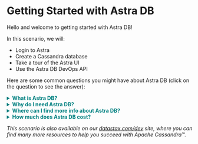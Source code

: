# Getting Started with Astra DB

Hello and welcome to getting started with Astra DB!

In this scenario, we will:
- Login to Astra
- Create a Cassandra database
- Take a tour of the Astra UI
- Use the Astra DB DevOps API


Here are some common questions you might have about Astra DB (click on the question to see the answer):

<details>
  <summary style="color:teal"><b>What is Astra DB?</b></summary>
  <hr>

  Astra DB is DataStax Cassandra-as-a-service offering.
  This means you can leverage the power of a Cassandra database, with none of the management hassles.
  Plus, Astra DB gives you tools like
  <ul>
    <li>Stargate - you get REST, GraphQL, Document and CQL APIs for your database tables</li>
    <li>DataStax Bulk Loader - to conveniently ingest data</li>
    <li>Metrics Dashboard - so you can monitor your database</li>
  </ul>
  <hr>
</details>

<details>
  <summary style="color:teal"><b>Why do I need Astra DB?</b></summary>
  <hr>

  Astra DB is an easy way to have a Cassandra database.
  Cassandra gives you a database that is scalable, always available and globally distributed - which is what today's apps require.
  <hr>
</details>

<details>
  <summary style="color:teal"><b>Where can I find more info about Astra DB?</b></summary>
  <hr>

  For more information, check out the [Astra DB docs](https://docs.datastax.com/en/astra/docs/).
  <hr>
</details>


<details>
  <summary style="color:teal"><b>How much does Astra DB cost?</b></summary>
  <hr>

  Your get a monthly credit of $25, so you can try out Astra DB for free.
  When you want to use more resources, you can see the pricing [here](https://docs.datastax.com/en/astra/docs/pricing-and-billing.html).
  <hr>
</details>

_This scenario is also available on our [datastax.com/dev](https://www.datastax.com/dev/scenario/creating-astra-database) site, where you can find many more resources to help you succeed with Apache Cassandra™._

